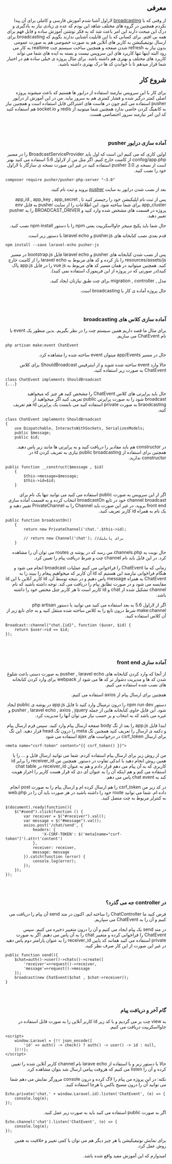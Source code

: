 <h2 dir="rtl">معرفی</h2>
<p dir="rtl">از وقتی که با <a href="https://laravel.com/docs/5.6/broadcasting">broadcasting</a> لاراول آشنا شدم آموزش فارسی و کاملی برای آن پیدا نکردم همچنین در گروه های مختلف شاهد این بودم که عده ی زیادی نیاز به یادگیری و درک این مبحث دارند این امر باعث شد که به فکر نوشتن آموزش ساده و قابل فهم برای همه بی افتم.
برای کسانی که با این قابلیت آشنایی ندارند بگویم که broadcasting برای ارسال نوتیفیکیشن به کاربر های آنلاین هم به صورت خصوصی هم به صورت عمومی بدون نیاز به refresh شدن صفحه و همچنین ساخت سیستم چت realtime به کار می رود البته اینها تنها کاربرد های این سرویس نیست و بسته به ایده های شما می تواند کاربرد های مختلف و بهتری هم داشته باشد.
برای مثال پروژه ی خیلی ساده هم در اختیار شما قرار میدهم تا با خواندن کد ها درک بهتری داشته باشید.</p>

<h2 dir="rtl">شروع کار</h2>
<p dir="rtl">برای کار با این سرویس نیازمند استفاده از درایور ها هستیم که باعث میشوند پروژه اصلی کمتر درگیر شده و فشار کمتری هم به سرور بیاید.
من در این آموزش از درایور pusher استفاده می کنم چون در هاست های اشتراکی قابل استفاده است و همچنین نیاز به کانفیگ کردن خاصی ندارد همچنین شما میتونید از redis و socket.io هم استفاده کنید که این امر نیازمند سرور اختصاصی هست.</p>

<br><br>

<h3 dir="rtl">آماده سازی درایور pusher</h3>

<p dir="rtl">
    اولین کاری که می کنیم این است که اول باید BroadcastServiceProvider را در مسیر confog/app.php از کامنت خارج کنیم.
اگر مثل من از لاراول 5.6 استفاده می کنید بهتر است از نسخه ی pusher 3.0 استفاده کنید در غیر این صورت نسخه ی سازگار با لاراول خود را نصب کنید.
</p>

```
composer require pusher/pusher-php-server "~3.0"
```

<p dir="rtl">
    بعد از نصب شدن درایور به سایت <a href="https://pusher.com/">pusher</a> بروید و ثبت نام کنید.
</p>

<p dir="rtl">
    پس از ثبت نام اپلیکیشن خود را رجیستر کنید تا app_id , app_key , app_secret , app_cluster برای شما ساخته شود.
این اطلاعات را از سایت pusher به فایل env پروژه در قسمت های مشخص شده وارد کنید و BROADCAST_DRIVER را به pusher تغییر دهید.
</p>

<p dir="rtl">
    حال شما باید پکیج منیجر جاوااسکریپت یعنی npm را با دستور npm install نصب کنید.
</p>


<p dir="rtl">
   قدم بعدی نصب کتابخانه های pusher.js و laravel echo با دستور زیر است.
</p>

```
npm install --save laravel-echo pusher-js
```
<p dir="rtl">
    پس از نصب شدن کتابخانه های pusher و laravel echo فایل bootstrap.js در مسیر resources/assets/js را باز کرده و کد های مربوط به laravel echo را از کامنت خارج کنید. همچنین میتوانید در همان مسیر کد های مربوط به vue js را در فایل app.js پاک کنید(در صورتی که در پروژه از این فریمورک استفاده نمی کنید).
</p>


<p dir="rtl">
    مدل  , migration , controller برای چت طبق نیازتان ایجاد کنید.
</p>


<p dir="rtl">
    حال پروژه آماده ی کار با broadcasting است.
</p>

<br><br>

<h3 dir="rtl">آماده سازی کلاس های broadcasting</h3>

<p dir="rtl">
    برای مثال ما قصد داریم همین سیستم چت را در نظر بگیریم. بدین منظور یک event با نام ChatEvent می سازیم.
</p>

```
php artisan make:event ChatEvent
```

<p dir="rtl">
    حال در مسیر app/Events میتوان event ساخته شده را مشاهده کرد.
</p>


<p dir="rtl">
    حالا وارد event ساخته شده شوید و از اینترفیس ShouldBroadcast برای کلاس ChatEvent به صورت زیر استفاده کنید.
</p>

```
class ChatEvent implements ShouldBroadcast
{...}
```

<p dir="rtl">
    حال باید پراپرتی های کلاس ChatEvent را مشخص کنید هر چیز که میخواهید broadcast شود را به صورت پراپرتی public تعریف کنید اگر میخواهید از braodcasting به صورت private استفاده کنید می بایست یک پراپرتی id هم تعریف کنید.
</p>

```
class ChatEvent implements ShouldBroadcast
{
    use Dispatchable, InteractsWithSockets, SerializesModels;
    public $message;
    public $id;
```

<p dir="rtl">
    در constructor هم باید مقادیر را دریافت کنید و به پراپرتی ها مانند زیر پاس دهید. همچنین برای استفاده از public broadcasting نیازی به تعریف کردن id در constructor ندارید.
</p>

```
public function __construct($message , $id)
    {
        $this->message=$message;
        $this->id=$id;
    }
```

<p dir="rtl">
    اگر از این سرویس به صورت public استفاده می کنید می توانید تنها یک نام برای channel broadcast خود در تابع broadcastOn انتخاب کرده و به قسمت آماده سازی front end بروید. در غیر این صورت باید Channel را به PrivateChannel تغییر دهید و یک نام به همراه id کاربر تعریف کنید.
</p>

```
public function broadcastOn()
    {
        return new PrivateChannel('chat.'.$this->id);
        
        // return new Channel('chat'); //برای پابلیک
    }
```


<p dir="rtl">
   حال نوبت به channels.php می رسد که در پوشه ی routes می توان آن را مشاهده کرد.  در این فایل باید نام channel چت و شرط دریافت پیام را تعیین کرد. 
<p>
    
<p dir="rtl">
    زمانی که ما ChatEvent را فراخوانی می کنیم عملیات broadcast انجام می شود و هنگام فراخوانی نیازمند این هستیم که id آن کاربر که میخواهیم پیغام را ببیند را به ChatEvent به همراه message پاس دهیم و در نتیجه توسط آن، id کاربر آنلاین با این id مقایسه می شود و در صورت تطابق پیام را دریافت می کند. توجه داشته باشید که نام channel تشکیل شده از chat و id کاربر است تا هر کاربر چنل مختص خود را داشته باشد.
<p>
    
<p dir="rtl">
    اگر از لاراول 5.6 به بعد استفاده می کنید می توانید با دستور php artisan make:channel شرط درون تابع را به کلاس ساخته شده منتقل کنید و به جای تابع زیر از آن کلاس استفاده کنید.
</p>
    
```
Broadcast::channel("chat.{id}", function ($user, $id) {
    return $user->id == $id;
});
```

<br><br>

<h3 dir="rtl">آماده سازی front end</h3>

<p dir="rtl">
    از آنجا که وارد کردن کتابخانه های pusher , laravel echo به صورت دستی باعث شلوغ شدن کد ها و مدیریت دشوار تر کد ها می شود از webpack برای وارد کردن کتابخانه های نصب شده استفاده می کنیم.
</p>

<p dir="rtl">
    همچنین برای ارسال پیام از axios استفاده می کنیم.
</p>

<p dir="rtl">
    دستور npm run dev را درون ترمینال وارد کنید تا فایل app.js در پوشه ی public ایجاد شود. این فایل حاوی کتابخانه هایی از جمله pusher , laravel echo , axios , jquery و غیره می باشد که به انتخاب و بر حسب نیاز می توان آنها را مدیریت کرد.
</p>

<p dir="rtl">
    ابتدا فایل app.js را بعد از تگ body صفحه ارسال پیام وارد کنید.
    سپس فرم ارسال پیام و دکمه ی ارسال را تعریف کنید همچنین تگ meta را درون تگ head قرار دهید.
    این تگ برای ارسال csrf_token در درخواست های ajax استفاده می شود
</p>

```
<meta name="csrf-token" content="{{ csrf_token() }}">
```

<p dir="rtl">
    من از روش زیر برای ارسال پیام استفاده کردم. شما می توانید ارسال فایل و ... را با همین روش انجام دهید با اندکی تفاوت در دستور. 
    همچنین من receiver_id را برابر id کاربری که به آن پیام می دهم قرار دادم و هم به عنوان receiver_id در chat table استفاده می کنم و هم اینکه آن را به عنوان آی دی که قرار هست کاربر را احراز هویت کند به chat event پاس می دهم.
</p>

<p dir="rtl">
    در کد زیر من csrf_token را هم ارسال کرده ام و ارسال پیام را به صورت post انجام داده ام. شما می توانید route خود را داشته باشید در هر صورت باید آن را در web.php به کنترلر مربوط به چت متصل کنید.
</p>

```
$(document).ready(function(){
    $("#send").click(function () {
        var receiver = $("#receiver").val();
        var message = $("#message").val();
        axios.post('/chat/send', {
            headers: {
                'X-CSRF-TOKEN': $('meta[name="csrf-token"]').attr('content')
            },
            receiver: receiver,
            message: message
        }).catch(function (error) {
            console.log(error);
        });
    });
});
```

<br><br>

<h3 dir="rtl">در controller جه می گذرد؟ </h3>

<p dir="rtl">
    فرض کنید ما ChatController را ساخته ایم. اکنون در متد send آن پیام را دریافت می کنیم و آن را به ChatEvent می سپاریم.
</p>

<p dir="rtl">
    در متد send یک پیام ایجاد می کنیم و آن را درون متغییر ذخیره می کنیم. سپس ChatEvent را فراخوانی کرده و متغییر chat را به آن پاس می دهیم. اگر به صورت private استفاده می کنید همانند کد پایین receiver_id را به عنوان پارامتر دوم پاس دهید در غیر این صورت از این کار صرف نظر کنید.
</p>

```
public function send(){
    $chat=auth()->user()->chats()->create([
        'receiver'=>request()->receiver,
        'message'=>request()->message
    ]);
    broadcast(new ChatEvent($chat , $chat->receiver));
}
```
<br><br>

<h3 dir="rtl"> گام آخر و دریافت پیام </h3>

<p dir="rtl">
    به view چت بر می گردیم و با کد زیر id کاربر آنلاین را به صورت قابل استفاده در جاوااسکریپت دریافت می کنیم.
</p>

```
<script>
    window.Laravel = {!! json_encode([
        'id' => auth() -> check() ? auth() -> user() -> id : null,
    ])!!};
</script>
```

<p dir="rtl">
    حالا با دستور زیر و با استفاده از larave echo نام channel کاربر آنلاین شده را تعیین کرده و آن را listen می کنیم که هروقت پیامی ارسال شد بتوان مشاهده کرد. 
</p>

<p dir="rtl">
    نکته: در این پروژه من پیام را لاگ کرده و درون console مرورگر نمایش می دهم شما می توانید آن را درون مسیج باکس یا هرجا استفاده کنید.
</p>

```
Echo.private('chat.' + window.Laravel.id).listen('ChatEvent', (e) => {
    console.log(e);
});
```

<p dir="rtl">
    اگر به صورت public استفاده می کنید باید به صورت زیر عمل کنید.
</p>

```
Echo.channel('chat').listen('ChatEvent', (e) => {
    console.log(e);
});
```
<p dir="rtl">
    برای نمایش نوتیفیکیشن یا هر چیز دیگر هم می توان با کمی تغییر و خلاقیت به همین روش عمل کرد.
</p>

<p dir="rtl">
    امیدوارم که این آموزش مفید واقع شده باشد.
</p>
